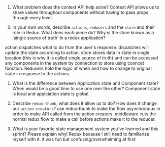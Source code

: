 1. What problem does the context API help solve?
Context API allows us to share values throughout components without having to pass props through every level.


1. In your own words, describe `actions`, `reducers` and the `store` and their role in Redux. What does each piece do? Why is the store known as a 'single source of truth' in a redux application?

 action dispatches what to do from the user's response. dispatches will update the state according to action. 
 store stores data in state in single location (this is why it is called single source of truth) and can be accessed any components in the system by connection to store using conncet function.
 Reducers hold the logic of when and how to change to original state in response to the actions.


1. What is the difference between Application state and Component state? When would be a good time to use one over the other?
Component state is local and applciation state is global.

1. Describe `redux-thunk`, what does it allow us to do? How does it change our `action-creators`?
use redux-thunk to make the flow asynchronous in order to make API called from the action creators. middleware cuts the normal redux flow to make a call before actions make it to the reducer.

1. What is your favorite state management system you've learned and this sprint? Please explain why!
Redux because I still need to familiarize myself with it. it was fun but confusing/overwhelming  at first. 